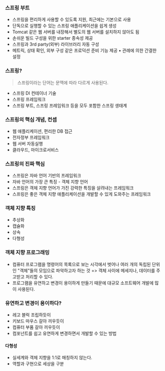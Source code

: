 

### 스프링 부트
- 스프링을 편리하게 사용할 수 있도록 지원, 최근에는 기본으로 사용 
-  단독으로 실행할 수 있는 스프링 애플리케이션을 쉽게 생성 
- Tomcat 같은 웹 서버를 내장해서 별도의 웹 서버를 설치하지 않아도 됨 
- 손쉬운 빌드 구성을 위한 starter 종속성 제공 
- 스프링과 3rd party(외부) 라이브러리 자동 구성 
- 메트릭, 상태 확인, 외부 구성 같은 프로덕션 준비 기능 제공 • 관례에 의한 간결한 설정

### 스프링?
> 스프링이라는 단어는 문맥에 따라 다르게 사용된다.

- 스프링 DI 컨테이너 기술
- 스프링 프레임워크
- 스프링 부트, 스프링 프레임워크 등을 모두 포함한 스프링 생태계

### 스프링의 핵심 개념, 컨셉
- 웹 애플리케이션, 편리한 DB 접근
- 전자정부 프레임워크
- 웹 서버 자동실행
- 클라우드, 마이크로서비스

### 스프링의 진짜 핵심
- 스프링은 자바 언어 기반의 프레임워크
- 자바 언어의 가장 큰 특징 - 객체 지향 언어
- 스프링은 객체 지향 언어가 가진 강력한 특징을 살려내는 프레임워크
- 스프링은 좋은 객체 지향 애플리케이션을 개발할 수 있게 도와주는 프레임워크

### 객체 지향 특징
 - 추상화
 - 캡슐화
 - 상속
 - 다형성

### 객체 지향 프로그래밍
- 컴퓨터 프로그램을 명령어의 목록으로 보는 시각에서 벗어나 여러 개의 독립된 단위인 "객체"들의 모임으로 파악하고자 하는 것 => 객체 사이에 메세지나, 데이터를 주고받고 처리할 수 있다.
- 프로그램을 유연하고 변경이 용이하게 만들기 때문에 대규모 소프트웨어 개발에 많이 사용된다.

### 유연하고 변경이 용이하다?
- 레고 블럭 조립하듯이
- 키보드 마우스 갈아 끼우듯이
- 컴퓨터 부품 갈아 끼우듯이
- 컴포넌트를 쉽고 유연하게 변경하면서 개발할 수 있는 방법

#### 다형성
- 실세계와 객체 지향을 1:1로 매칭하지 않는다.
- 역할과 구현으로 세상을 구분

